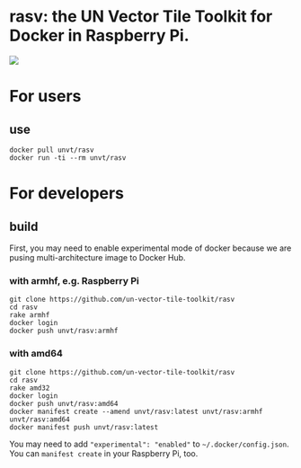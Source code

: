 # rasv: the UN Vector Tile Toolkit for Docker in Raspberry Pi.
![](https://un-vector-tile-toolkit.github.io/signature/logo.png)

# For users
## use
```
docker pull unvt/rasv
docker run -ti --rm unvt/rasv
```

# For developers
## build
First, you may need to enable experimental mode of docker because we are pusing multi-architecture image to Docker Hub.

### with armhf, e.g. Raspberry Pi
```
git clone https://github.com/un-vector-tile-toolkit/rasv
cd rasv
rake armhf
docker login
docker push unvt/rasv:armhf
```

### with amd64
```
git clone https://github.com/un-vector-tile-toolkit/rasv
cd rasv
rake amd32
docker login
docker push unvt/rasv:amd64
docker manifest create --amend unvt/rasv:latest unvt/rasv:armhf unvt/rasv:amd64
docker manifest push unvt/rasv:latest
```

You may need to add `"experimental": "enabled"` to `~/.docker/config.json`. You can `manifest create` in your Raspberry Pi, too. 
